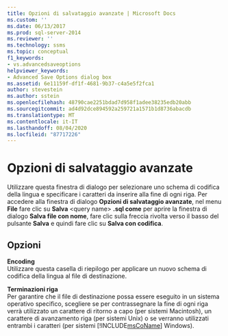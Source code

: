 ```yaml
---
title: Opzioni di salvataggio avanzate | Microsoft Docs
ms.custom: ''
ms.date: 06/13/2017
ms.prod: sql-server-2014
ms.reviewer: ''
ms.technology: ssms
ms.topic: conceptual
f1_keywords:
- vs.advancedsaveoptions
helpviewer_keywords:
- Advanced Save Options dialog box
ms.assetid: 6e11159f-df1f-4681-9b37-c4a5e5f2fca1
author: stevestein
ms.author: sstein
ms.openlocfilehash: 48790cae2251bdad7d958f1adee38235edb20abb
ms.sourcegitcommit: ad4d92dce894592a259721a1571b1d8736abacdb
ms.translationtype: MT
ms.contentlocale: it-IT
ms.lasthandoff: 08/04/2020
ms.locfileid: "87717226"
---
```

# <a name="advanced-save-options"></a>Opzioni di salvataggio avanzate
  Utilizzare questa finestra di dialogo per selezionare uno schema di codifica della lingua e specificare i caratteri da inserire alla fine di ogni riga. Per accedere alla finestra di dialogo **Opzioni di salvataggio avanzate**, nel menu **File** fare clic su **Salva** \<query name> **.sql come** per aprire la finestra di dialogo **Salva file con nome**, fare clic sulla freccia rivolta verso il basso del pulsante **Salva** e quindi fare clic su **Salva con codifica**.  
  
## <a name="options"></a>Opzioni  
 **Encoding**  
 Utilizzare questa casella di riepilogo per applicare un nuovo schema di codifica della lingua al file di destinazione.  
  
 **Terminazioni riga**  
 Per garantire che il file di destinazione possa essere eseguito in un sistema operativo specifico, scegliere se per contrassegnare la fine di ogni riga verrà utilizzato un carattere di ritorno a capo (per sistemi Macintosh), un carattere di avanzamento riga (per sistemi Unix) o se verranno utilizzati entrambi i caratteri (per sistemi [!INCLUDE[msCoName](../../includes/msconame-md.md)] Windows).  
  
  
